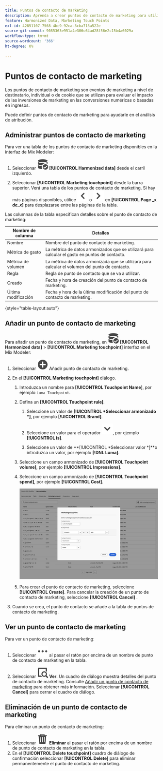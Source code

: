 ```yaml
---
title: Puntos de contacto de marketing
description: Aprenda a crear puntos de contacto de marketing para utilizarlos en la armonización de los datos en Mix Modeler.
feature: Harmonized Data, Marketing Touch Points
exl-id: 42851107-7568-4bc9-92ca-3cba713a522e
source-git-commit: 9085363e951a4e306c64ad28f56e2c15b4a6029a
workflow-type: tm+mt
source-wordcount: '366'
ht-degree: 0%

---
```


# Puntos de contacto de marketing

Los puntos de contacto de marketing son eventos de marketing a nivel de destinatario, individual o de cookie que se utilizan para evaluar el impacto de las inversiones de marketing en las conversiones numéricas o basadas en ingresos.

Puede definir puntos de contacto de marketing para ayudarle en el análisis de atribución.

## Administrar puntos de contacto de marketing

Para ver una tabla de los puntos de contacto de marketing disponibles en la interfaz de Mix Modeler:

1. Seleccionar ![DataSearch](/help/assets//icons/DataCheck.svg) **[!UICONTROL Harmonized data]** desde el carril izquierdo.

1. Seleccionar **[!UICONTROL Marketing touchpoint]** desde la barra superior. Verá una tabla de los puntos de contacto de marketing. Si hay más páginas disponibles, utilice ![Flecha izquierda](/help/assets//icons/ChevronLeft.svg) o ![Flecha derecha](/help/assets//icons/ChevronRight.svg) en **[!UICONTROL Page _x _de_x_]** para desplazarse entre las páginas de la tabla.

Las columnas de la tabla especifican detalles sobre el punto de contacto de marketing:

| Nombre de columna | Detalles |
| --- | ---|
| Nombre | Nombre del punto de contacto de marketing. |
| Métrica de gasto | La métrica de datos armonizados que se utilizará para calcular el gasto en puntos de contacto. |
| Métrica de volumen | La métrica de datos armonizada que se utilizará para calcular el volumen del punto de contacto. |
| Regla | Regla de punto de contacto que se va a utilizar. |
| Creado | Fecha y hora de creación del punto de contacto de marketing. |
| Última modificación | Fecha y hora de la última modificación del punto de contacto de marketing. |

{style="table-layout:auto"}

## Añadir un punto de contacto de marketing

Para añadir un punto de contacto de marketing, en ![DataSearch](/help/assets//icons/DataCheck.svg) **[!UICONTROL Harmonized data]** > **[!UICONTROL Marketing touchpoint]** interfaz en el Mix Modeler:

1. Seleccionar ![Añadir](/help/assets//icons/AddCircle.svg) Añadir punto de contacto de marketing.

1. En el **[!UICONTROL Marketing touchpoint]** diálogo.

   1. Introduzca un nombre para **[!UICONTROL Touchpoint Name]**, por ejemplo `Luma Touchpoint`.

   1. Defina un **[!UICONTROL Touchpoint rule]**.

      1. Seleccione un valor de **[!UICONTROL *Seleccionar armonizado *]**, por ejemplo **[!UICONTROL Brand]**.

      1. Seleccione un valor para el operador ![cheurón](/help/assets//icons/ChevronDown.svg), por ejemplo **[!UICONTROL is]**.

      1. Seleccione un valor de **[!UICONTROL *Seleccionar valor *]**o introduzca un valor, por ejemplo **[!DNL Luma]**.

   1. Seleccione un campo armonizado de **[!UICONTROL Touchpoint volume]**, por ejemplo **[!UICONTROL Impressions]**.

   1. Seleccione un campo armonizado de **[!UICONTROL Touchpoint spend]**, por ejemplo **[!UICONTROL Cost]**.

      ![Punto de contacto de marketing](/help/assets//create-touchpoint.png)

   1. Para crear el punto de contacto de marketing, seleccione **[!UICONTROL Create]**. Para cancelar la creación de un punto de contacto de marketing, seleccione **[!UICONTROL Cancel]** .

1. Cuando se crea, el punto de contacto se añade a la tabla de puntos de contacto de marketing.


## Ver un punto de contacto de marketing

Para ver un punto de contacto de marketing:

1. Seleccionar ![Más](/help/assets//icons/More.svg) al pasar el ratón por encima de un nombre de punto de contacto de marketing en la tabla.

1. Seleccionar ![Ver](/help/assets//icons/ViewDetail.svg) **Ver**. Un cuadro de diálogo muestra detalles del punto de contacto de marketing. Consulte [Añadir un punto de contacto de marketing](#add-a-marketing-touchpoint) para obtener más información. Seleccionar **[!UICONTROL Cancel]** para cerrar el cuadro de diálogo.


## Eliminación de un punto de contacto de marketing

Para eliminar un punto de contacto de marketing:

1. Seleccionar ![Eliminar](/help/assets//icons/Delete.svg) **Eliminar** al pasar el ratón por encima de un nombre de punto de contacto de marketing en la tabla.
1. En el **[!UICONTROL Delete touchpoint]** cuadro de diálogo de confirmación seleccionar **[!UICONTROL Delete]** para eliminar permanentemente el punto de contacto de marketing.

